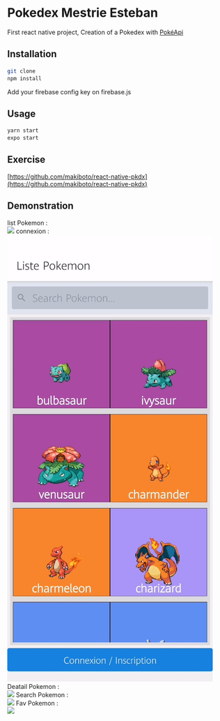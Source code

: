 # Pokedex Mestrie Esteban

First react native project,
Creation of a Pokedex with [PokéApi](https://pokeapi.co/)

## Installation

```bash
git clone
npm install
```
Add your firebase config key on firebase.js

## Usage
```bash
yarn start
expo start
```

## Exercise
[https://github.com/makiboto/react-native-pkdx](https://github.com/makiboto/react-native-pkdx)

## Demonstration
list Pokemon :  
![](list_pokemon.gif)
connexion :  
![](connexion_pokemon.gif)
Deatail Pokemon :  
![](detail.gif)
Search Pokemon :  
![](search.gif)
Fav Pokemon :  
![](favori.gif)

